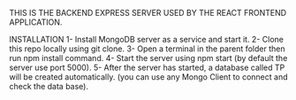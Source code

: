 THIS IS THE BACKEND EXPRESS SERVER USED BY THE REACT FRONTEND APPLICATION.

INSTALLATION
1- Install MongoDB server as a service and start it.
2- Clone this repo locally using git clone.
3- Open a terminal in the parent folder then run npm install command.
4- Start the server using npm start (by default the server use port 5000).
5- After the server has started, a database called TP will be created automatically. (you can use any Mongo Client to connect and check the data base).
